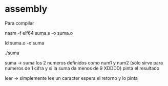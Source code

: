 # assembly
Para compilar

nasm -f elf64 suma.s -o suma.o

ld suma.o -o suma

./suma


suma -> suma los 2 numeros definidos como num1 y num2 (solo sirve para numeros de 1 cifra y si la suma da menos de 9 XDDDD) pinta el resultado

leer -> simplemente lee un caracter espera el retorno y lo pinta
